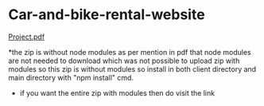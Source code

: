 # Car-and-bike-rental-website
[Project.pdf](https://github.com/Pratik67-work/Car-and-bike-rental-website/files/13031553/Project.pdf)


*the zip is without node modules as per mention in pdf that node modules are not needed to download which was not possible to upload zip with modules so this zip is without modules so install in both client directory and main directory with "npm install" cmd.
* if you want the entire zip with modules then do visit the link 
